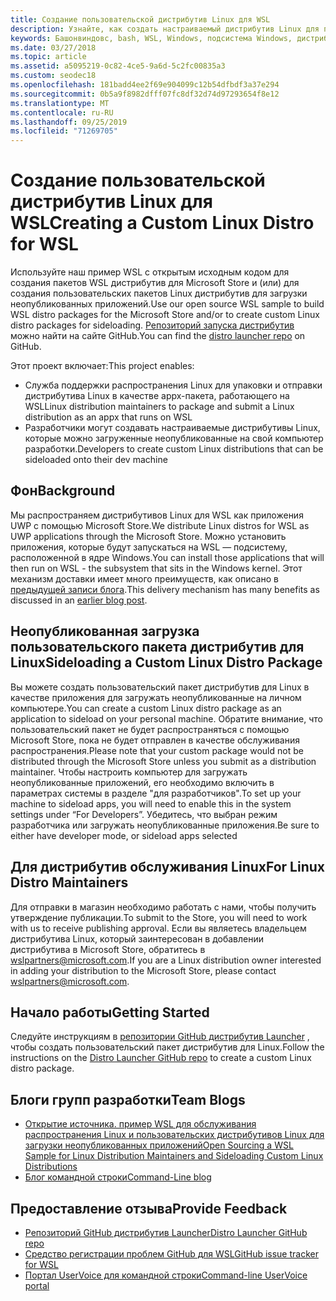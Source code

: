 ```yaml
---
title: Создание пользовательской дистрибутив Linux для WSL
description: Узнайте, как создать настраиваемый дистрибутив Linux для подсистемы Windows для Linux.
keywords: Башонвиндовс, bash, WSL, Windows, подсистема Windows, дистрибутив, настраиваемый
ms.date: 03/27/2018
ms.topic: article
ms.assetid: a5095219-0c82-4ce5-9a6d-5c2fc00835a3
ms.custom: seodec18
ms.openlocfilehash: 181badd4ee2f69e904099c12b54dfbdf3a37e294
ms.sourcegitcommit: 0b5a9f8982dfff07fc8df32d74d97293654f8e12
ms.translationtype: MT
ms.contentlocale: ru-RU
ms.lasthandoff: 09/25/2019
ms.locfileid: "71269705"
---
```

# <a name="creating-a-custom-linux-distro-for-wsl"></a><span data-ttu-id="ea0e6-104">Создание пользовательской дистрибутив Linux для WSL</span><span class="sxs-lookup"><span data-stu-id="ea0e6-104">Creating a Custom Linux Distro for WSL</span></span>

<span data-ttu-id="ea0e6-105">Используйте наш пример WSL с открытым исходным кодом для создания пакетов WSL дистрибутив для Microsoft Store и (или) для создания пользовательских пакетов Linux дистрибутив для загрузки неопубликованных приложений.</span><span class="sxs-lookup"><span data-stu-id="ea0e6-105">Use our open source WSL sample to build WSL distro packages for the Microsoft Store and/or to create custom Linux distro packages for sideloading.</span></span> <span data-ttu-id="ea0e6-106">[Репозиторий запуска дистрибутив](https://github.com/Microsoft/WSL-DistroLauncher) можно найти на сайте GitHub.</span><span class="sxs-lookup"><span data-stu-id="ea0e6-106">You can find the [distro launcher repo](https://github.com/Microsoft/WSL-DistroLauncher) on GitHub.</span></span>

<span data-ttu-id="ea0e6-107">Этот проект включает:</span><span class="sxs-lookup"><span data-stu-id="ea0e6-107">This project enables:</span></span>
* <span data-ttu-id="ea0e6-108">Служба поддержки распространения Linux для упаковки и отправки дистрибутива Linux в качестве appx-пакета, работающего на WSL</span><span class="sxs-lookup"><span data-stu-id="ea0e6-108">Linux distribution maintainers to package and submit a Linux distribution as an appx that runs on WSL</span></span>
* <span data-ttu-id="ea0e6-109">Разработчики могут создавать настраиваемые дистрибутивы Linux, которые можно загруженные неопубликованные на свой компьютер разработки.</span><span class="sxs-lookup"><span data-stu-id="ea0e6-109">Developers to create custom Linux distributions that can be sideloaded onto their dev machine</span></span>

## <a name="background"></a><span data-ttu-id="ea0e6-110">Фон</span><span class="sxs-lookup"><span data-stu-id="ea0e6-110">Background</span></span>
<span data-ttu-id="ea0e6-111">Мы распространяем дистрибутивов Linux для WSL как приложения UWP с помощью Microsoft Store.</span><span class="sxs-lookup"><span data-stu-id="ea0e6-111">We distribute Linux distros for WSL as UWP applications through the Microsoft Store.</span></span> <span data-ttu-id="ea0e6-112">Можно установить приложения, которые будут запускаться на WSL — подсистему, расположенной в ядре Windows.</span><span class="sxs-lookup"><span data-stu-id="ea0e6-112">You can install those applications that will then run on WSL - the subsystem that sits in the Windows kernel.</span></span> <span data-ttu-id="ea0e6-113">Этот механизм доставки имеет много преимуществ, как описано в [предыдущей записи блога](https://blogs.msdn.microsoft.com/commandline/2017/07/10/ubuntu-now-available-from-the-windows-store/).</span><span class="sxs-lookup"><span data-stu-id="ea0e6-113">This delivery mechanism has many benefits as discussed in an [earlier blog post](https://blogs.msdn.microsoft.com/commandline/2017/07/10/ubuntu-now-available-from-the-windows-store/).</span></span>

## <a name="sideloading-a-custom-linux-distro-package"></a><span data-ttu-id="ea0e6-114">Неопубликованная загрузка пользовательского пакета дистрибутив для Linux</span><span class="sxs-lookup"><span data-stu-id="ea0e6-114">Sideloading a Custom Linux Distro Package</span></span>
<span data-ttu-id="ea0e6-115">Вы можете создать пользовательский пакет дистрибутив для Linux в качестве приложения для загружать неопубликованные на личном компьютере.</span><span class="sxs-lookup"><span data-stu-id="ea0e6-115">You can create a custom Linux distro package as an application to sideload on your personal machine.</span></span> <span data-ttu-id="ea0e6-116">Обратите внимание, что пользовательский пакет не будет распространяться с помощью Microsoft Store, пока не будет отправлен в качестве обслуживания распространения.</span><span class="sxs-lookup"><span data-stu-id="ea0e6-116">Please note that your custom package would not be distributed through the Microsoft Store unless you submit as a distribution maintainer.</span></span>
<span data-ttu-id="ea0e6-117">Чтобы настроить компьютер для загружать неопубликованные приложений, его необходимо включить в параметрах системы в разделе "для разработчиков".</span><span class="sxs-lookup"><span data-stu-id="ea0e6-117">To set up your machine to sideload apps, you will need to enable this in the system settings under “For Developers”.</span></span>  <span data-ttu-id="ea0e6-118">Убедитесь, что выбран режим разработчика или загружать неопубликованные приложения.</span><span class="sxs-lookup"><span data-stu-id="ea0e6-118">Be sure to either have developer mode, or sideload apps selected</span></span>

## <a name="for-linux-distro-maintainers"></a><span data-ttu-id="ea0e6-119">Для дистрибутив обслуживания Linux</span><span class="sxs-lookup"><span data-stu-id="ea0e6-119">For Linux Distro Maintainers</span></span>
<span data-ttu-id="ea0e6-120">Для отправки в магазин необходимо работать с нами, чтобы получить утверждение публикации.</span><span class="sxs-lookup"><span data-stu-id="ea0e6-120">To submit to the Store, you will need to work with us to receive publishing approval.</span></span> <span data-ttu-id="ea0e6-121">Если вы являетесь владельцем дистрибутива Linux, который заинтересован в добавлении дистрибутива в Microsoft Store, обратитесь в wslpartners@microsoft.com.</span><span class="sxs-lookup"><span data-stu-id="ea0e6-121">If you are a Linux distribution owner interested in adding your distribution to the Microsoft Store, please contact wslpartners@microsoft.com.</span></span>

## <a name="getting-started"></a><span data-ttu-id="ea0e6-122">Начало работы</span><span class="sxs-lookup"><span data-stu-id="ea0e6-122">Getting Started</span></span>
<span data-ttu-id="ea0e6-123">Следуйте инструкциям в [репозитории GitHub дистрибутив Launcher](https://github.com/Microsoft/WSL-DistroLauncher) , чтобы создать пользовательский пакет дистрибутив для Linux.</span><span class="sxs-lookup"><span data-stu-id="ea0e6-123">Follow the instructions on the [Distro Launcher GitHub repo](https://github.com/Microsoft/WSL-DistroLauncher) to create a custom Linux distro package.</span></span>

 
## <a name="team-blogs"></a><span data-ttu-id="ea0e6-124">Блоги групп разработки</span><span class="sxs-lookup"><span data-stu-id="ea0e6-124">Team Blogs</span></span>
*  [<span data-ttu-id="ea0e6-125">Открытие источника. пример WSL для обслуживания распространения Linux и пользовательских дистрибутивов Linux для загрузки неопубликованных приложений</span><span class="sxs-lookup"><span data-stu-id="ea0e6-125">Open Sourcing a WSL Sample for Linux Distribution Maintainers and Sideloading Custom Linux Distributions</span></span>](https://blogs.msdn.microsoft.com/commandline/2018/03/26/wsl-distro-launcher/)
* [<span data-ttu-id="ea0e6-126">Блог командной строки</span><span class="sxs-lookup"><span data-stu-id="ea0e6-126">Command-Line blog</span></span>](https://blogs.msdn.microsoft.com/commandline/)

## <a name="provide-feedback"></a><span data-ttu-id="ea0e6-127">Предоставление отзыва</span><span class="sxs-lookup"><span data-stu-id="ea0e6-127">Provide Feedback</span></span>
* [<span data-ttu-id="ea0e6-128">Репозиторий GitHub дистрибутив Launcher</span><span class="sxs-lookup"><span data-stu-id="ea0e6-128">Distro Launcher GitHub repo</span></span>](https://github.com/Microsoft/WSL-DistroLauncher)
* [<span data-ttu-id="ea0e6-129">Средство регистрации проблем GitHub для WSL</span><span class="sxs-lookup"><span data-stu-id="ea0e6-129">GitHub issue tracker for WSL</span></span>](https://github.com/Microsoft/BashOnWindows/issues)
* [<span data-ttu-id="ea0e6-130">Портал UserVoice для командной строки</span><span class="sxs-lookup"><span data-stu-id="ea0e6-130">Command-line UserVoice portal</span></span>](https://wpdev.uservoice.com/forums/266908-command-prompt-console-bash-on-ubuntu-on-windo/category/161892-bash)
